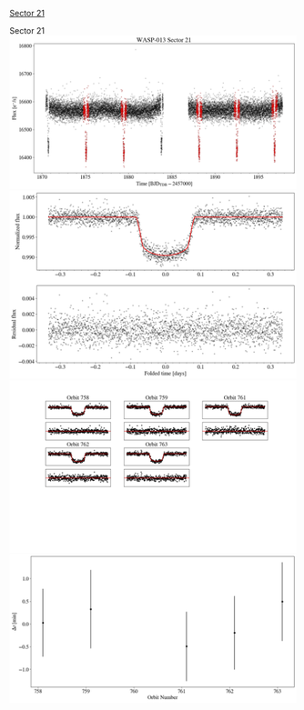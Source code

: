 [Sector 21](#sector21)

<a name = "sector21"></a>
Sector 21
![alt text](/tt/WASP-013_Sector_21/WASP-013_Sector_21_a_TimeSeries.png)
![alt text](/tt/WASP-013_Sector_21/WASP-013_Sector_21_b_FoldedLightCurve.png)
![alt text](/tt/WASP-013_Sector_21/WASP-013_Sector_21_b_IndividualTransitsWithFit.png)
![alt text](/tt/WASP-013_Sector_21/WASP-013_Sector_21_c_TimingResiduals.png)

